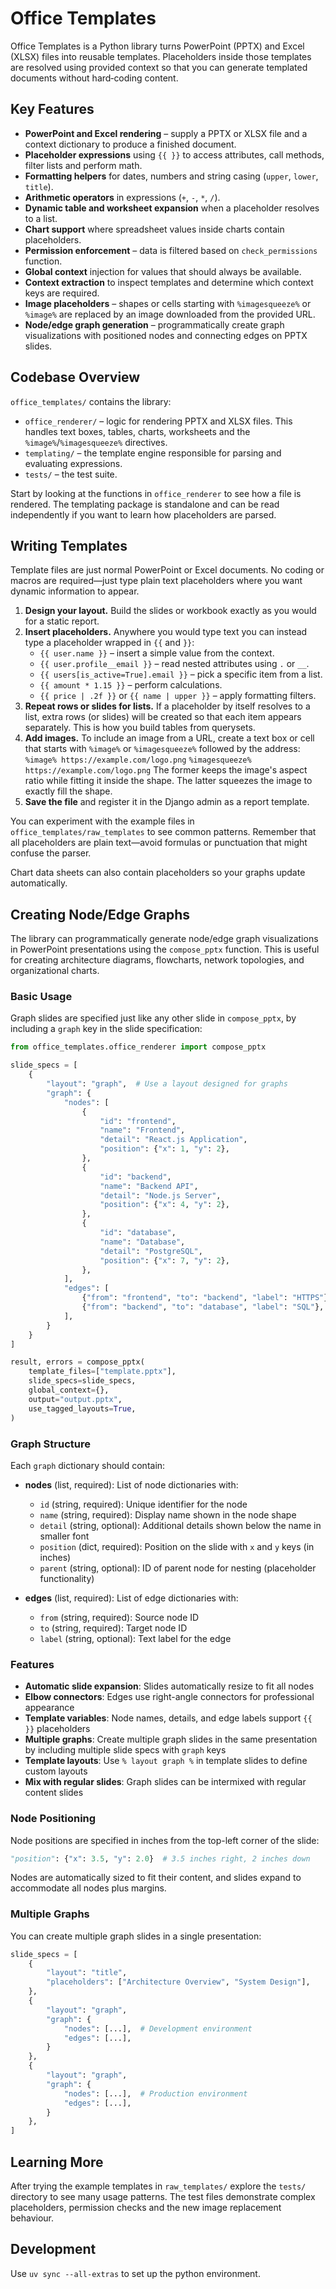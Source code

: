 # Office Templates

Office Templates is a Python library turns PowerPoint (PPTX) and Excel (XLSX) files into reusable templates.  Placeholders inside those templates are resolved using provided context so that you can generate templated documents without hard‑coding content.

## Key Features

* **PowerPoint and Excel rendering** – supply a PPTX or XLSX file and a context dictionary to produce a finished document.
* **Placeholder expressions** using ``{{ }}`` to access attributes, call methods, filter lists and perform math.
* **Formatting helpers** for dates, numbers and string casing (``upper``, ``lower``, ``title``).
* **Arithmetic operators** in expressions (``+``, ``-``, ``*``, ``/``).
* **Dynamic table and worksheet expansion** when a placeholder resolves to a list.
* **Chart support** where spreadsheet values inside charts contain placeholders.
* **Permission enforcement** – data is filtered based on ``check_permissions`` function.
* **Global context** injection for values that should always be available.
* **Context extraction** to inspect templates and determine which context keys are required.
* **Image placeholders** – shapes or cells starting with ``%imagesqueeze%`` or ``%image%`` are replaced by an image downloaded from the provided URL.
* **Node/edge graph generation** – programmatically create graph visualizations with positioned nodes and connecting edges on PPTX slides.

## Codebase Overview

``office_templates/`` contains the library:

* ``office_renderer/`` – logic for rendering PPTX and XLSX files.  This handles text boxes, tables, charts, worksheets and the `%image%`/`%imagesqueeze%` directives.
* ``templating/`` – the template engine responsible for parsing and evaluating expressions.
* ``tests/`` – the test suite.

Start by looking at the functions in ``office_renderer`` to see how a file is rendered.  The templating package is standalone and can be read independently if you want to learn how placeholders are parsed.

## Writing Templates

Template files are just normal PowerPoint or Excel documents.  No coding or macros are required—just type plain text placeholders where you want dynamic information to appear.

1. **Design your layout.** Build the slides or workbook exactly as you would for a static report.
2. **Insert placeholders.** Anywhere you would type text you can instead type a placeholder wrapped in `{{` and `}}`:
   * `{{ user.name }}` – insert a simple value from the context.
   * `{{ user.profile__email }}` – read nested attributes using `.` or `__`.
   * `{{ users[is_active=True].email }}` – pick a specific item from a list.
   * `{{ amount * 1.15 }}` – perform calculations.
   * `{{ price | .2f }}` or `{{ name | upper }}` – apply formatting filters.
3. **Repeat rows or slides for lists.** If a placeholder by itself resolves to a list, extra rows (or slides) will be created so that each item appears separately.  This is how you build tables from querysets.
4. **Add images.** To include an image from a URL, create a text box or cell that starts with `%image%` or `%imagesqueeze%` followed by the address:
   `%image% https://example.com/logo.png`
   `%imagesqueeze% https://example.com/logo.png`
   The former keeps the image's aspect ratio while fitting it inside the shape. The latter squeezes the image to exactly fill the shape.
5. **Save the file** and register it in the Django admin as a report template.

You can experiment with the example files in `office_templates/raw_templates` to see common patterns.  Remember that all placeholders are plain text—avoid formulas or punctuation that might confuse the parser.

Chart data sheets can also contain placeholders so your graphs update automatically.

## Creating Node/Edge Graphs

The library can programmatically generate node/edge graph visualizations in PowerPoint presentations using the `compose_pptx` function. This is useful for creating architecture diagrams, flowcharts, network topologies, and organizational charts.

### Basic Usage

Graph slides are specified just like any other slide in `compose_pptx`, by including a `graph` key in the slide specification:

```python
from office_templates.office_renderer import compose_pptx

slide_specs = [
    {
        "layout": "graph",  # Use a layout designed for graphs
        "graph": {
            "nodes": [
                {
                    "id": "frontend",
                    "name": "Frontend",
                    "detail": "React.js Application",
                    "position": {"x": 1, "y": 2},
                },
                {
                    "id": "backend",
                    "name": "Backend API",
                    "detail": "Node.js Server",
                    "position": {"x": 4, "y": 2},
                },
                {
                    "id": "database",
                    "name": "Database",
                    "detail": "PostgreSQL",
                    "position": {"x": 7, "y": 2},
                },
            ],
            "edges": [
                {"from": "frontend", "to": "backend", "label": "HTTPS"},
                {"from": "backend", "to": "database", "label": "SQL"},
            ],
        }
    }
]

result, errors = compose_pptx(
    template_files=["template.pptx"],
    slide_specs=slide_specs,
    global_context={},
    output="output.pptx",
    use_tagged_layouts=True,
)
```

### Graph Structure

Each `graph` dictionary should contain:

* **nodes** (list, required): List of node dictionaries with:
  * `id` (string, required): Unique identifier for the node
  * `name` (string, required): Display name shown in the node shape
  * `detail` (string, optional): Additional details shown below the name in smaller font
  * `position` (dict, required): Position on the slide with `x` and `y` keys (in inches)
  * `parent` (string, optional): ID of parent node for nesting (placeholder functionality)

* **edges** (list, required): List of edge dictionaries with:
  * `from` (string, required): Source node ID
  * `to` (string, required): Target node ID
  * `label` (string, optional): Text label for the edge

### Features

* **Automatic slide expansion**: Slides automatically resize to fit all nodes
* **Elbow connectors**: Edges use right-angle connectors for professional appearance
* **Template variables**: Node names, details, and edge labels support `{{ }}` placeholders
* **Multiple graphs**: Create multiple graph slides in the same presentation by including multiple slide specs with `graph` keys
* **Template layouts**: Use `% layout graph %` in template slides to define custom layouts
* **Mix with regular slides**: Graph slides can be intermixed with regular content slides

### Node Positioning

Node positions are specified in inches from the top-left corner of the slide:

```python
"position": {"x": 3.5, "y": 2.0}  # 3.5 inches right, 2 inches down
```

Nodes are automatically sized to fit their content, and slides expand to accommodate all nodes plus margins.

### Multiple Graphs

You can create multiple graph slides in a single presentation:

```python
slide_specs = [
    {
        "layout": "title",
        "placeholders": ["Architecture Overview", "System Design"],
    },
    {
        "layout": "graph",
        "graph": {
            "nodes": [...],  # Development environment
            "edges": [...],
        }
    },
    {
        "layout": "graph",
        "graph": {
            "nodes": [...],  # Production environment
            "edges": [...],
        }
    },
]
```

## Learning More

After trying the example templates in ``raw_templates/`` explore the ``tests/`` directory to see many usage patterns.  The test files demonstrate complex placeholders, permission checks and the new image replacement behaviour.

## Development

Use `uv sync --all-extras` to set up the python environment.